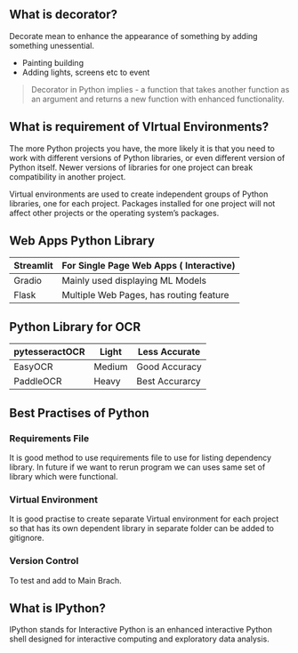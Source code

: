 ## What is decorator?
Decorate mean to enhance the appearance of something by adding something unessential.
- Painting building
- Adding lights, screens etc to event

> Decorator in Python implies - a function that takes another function as an argument and returns a new function with enhanced functionality.

## What is requirement of VIrtual Environments?
The more Python projects you have, the more likely it is that you need to work with different versions of Python libraries, or even different version of Python itself. Newer versions of libraries for one project can break compatibility in another project.

Virtual environments are used to create independent groups of Python libraries, one for each project. Packages installed for one project will not affect other projects or the operating system’s packages.

## Web Apps Python Library

Streamlit | For Single Page Web Apps ( Interactive)
--- | --- 
Gradio | Mainly used displaying ML Models
Flask | Multiple Web Pages, has routing feature 

## Python Library for OCR

pytesseractOCR | Light | Less Accurate
--- | --- | ---
EasyOCR | Medium | Good Accuracy
PaddleOCR | Heavy | Best Accurarcy

## Best Practises of Python
### Requirements File 
It is good method to use requirements file to use for listing dependency library. In future if we want to rerun program we can uses same set of library which were functional.

### Virtual Environment 
It is good practise to create separate Virtual environment for each project so that has its own dependent library in separate  folder can be added to gitignore.

### Version Control 
To test and add to Main Brach.

## What is IPython?
IPython stands for Interactive Python is an enhanced interactive Python shell designed for interactive computing and exploratory data analysis.
